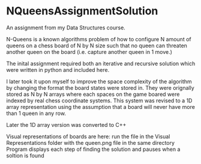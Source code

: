 # NQueensAssignmentSolution
An assignment from my Data Structures course. 

N-Queens is a known algorithms problem of how to configure N amount of queens on a chess board of N by N size such that no queen can threaten another queen on the board (i.e. capture another queen in 1 move.)

The inital assignment required both an iterative and recursive solution which were written in python and included here. 

I later took it upon myself to improve the space complexity of the algorithm by changing the format the board states were stored in. They were orignally stored as N by N arrays where each spaces on the game boared were indexed by real chess coordinate systems. This system was revised to a 1D array representation using the assumption that a board will never have more than 1 queen in any row.

Later the 1D array version was converted to C++

Visual representations of boards are here: run the file in the Visual Representations folder with the queen.png file in the same directory
Program displays each step of finding the solution and pauses when a soltion is found